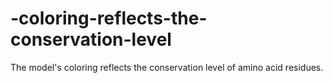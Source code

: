 # -coloring-reflects-the-conservation-level
The model's coloring reflects the conservation level of amino acid residues.
